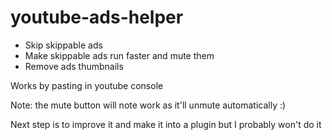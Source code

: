 # youtube-ads-helper

- Skip skippable ads
- Make skippable ads run faster and mute them
- Remove ads thumbnails

Works by pasting in youtube console

Note: the mute button will note work as it'll unmute automatically :)

Next step is to improve it and make it into a plugin but I probably won't do it
